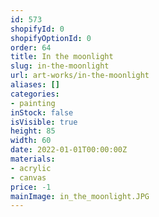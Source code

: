 ```yaml
---
id: 573
shopifyId: 0
shopifyOptionId: 0
order: 64
title: In the moonlight
slug: in-the-moonlight
url: art-works/in-the-moonlight
aliases: []
categories:
- painting
inStock: false
isVisible: true
height: 85
width: 60
date: 2022-01-01T00:00:00Z
materials:
- acrylic
- canvas
price: -1
mainImage: in_the_moonlight.JPG
---
```

